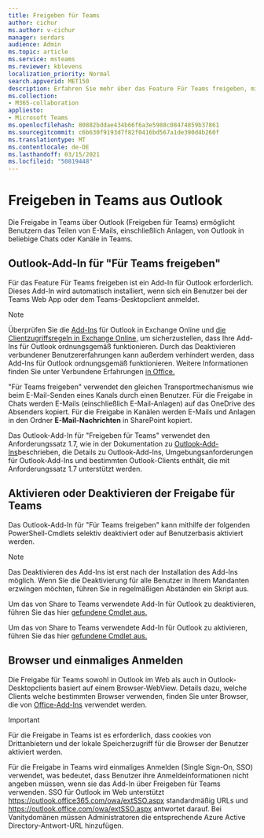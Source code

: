 ```yaml
---
title: Freigeben für Teams
author: cichur
ms.author: v-cichur
manager: serdars
audience: Admin
ms.topic: article
ms.service: msteams
ms.reviewer: kblevens
localization_priority: Normal
search.appverid: MET150
description: Erfahren Sie mehr über das Feature Für Teams freigeben, mit dem Benutzer E-Mails und E-Mail-Anlagen aus Outlook in jedem Chat oder Kanal in Teams freigeben können.
ms.collection:
- M365-collaboration
appliesto:
- Microsoft Teams
ms.openlocfilehash: 80882bddae434b66f6a3e5988c08474859b37861
ms.sourcegitcommit: c6b630f9193d7f82f0416bd567a1de390d4b260f
ms.translationtype: MT
ms.contentlocale: de-DE
ms.lasthandoff: 03/15/2021
ms.locfileid: "50819448"
---
```

# <a name="share-to-teams-from-outlook"></a>Freigeben in Teams aus Outlook

Die Freigabe in Teams über Outlook (Freigeben für Teams) ermöglicht Benutzern das Teilen von E-Mails, einschließlich Anlagen, von Outlook in beliebige Chats oder Kanäle in Teams.

## <a name="outlook-add-in-for-share-to-teams"></a>Outlook-Add-In für "Für Teams freigeben" 

Für das Feature Für Teams freigeben ist ein Add-In für Outlook erforderlich. Dieses Add-In wird automatisch installiert, wenn sich ein Benutzer bei der Teams Web App oder dem Teams-Desktopclient anmeldet.

> [!NOTE]
> Überprüfen Sie die [Add-Ins](https://docs.microsoft.com/exchange/clients-and-mobile-in-exchange-online/add-ins-for-outlook/add-ins-for-outlook) für Outlook in Exchange Online und [die Clientzugriffsregeln in Exchange Online,](https://docs.microsoft.com/exchange/clients-and-mobile-in-exchange-online/client-access-rules/client-access-rules) um sicherzustellen, dass Ihre Add-Ins für Outlook ordnungsgemäß funktionieren. Durch das Deaktivieren verbundener Benutzererfahrungen kann außerdem verhindert werden, dass Add-Ins für Outlook ordnungsgemäß funktionieren. Weitere Informationen finden Sie unter Verbundene Erfahrungen [in Office.](https://support.microsoft.com/topic/connected-experiences-in-office-8d2c04f7-6428-4e6e-ac58-5828d4da5b7c)  

"Für Teams freigeben" verwendet den gleichen Transportmechanismus wie beim E-Mail-Senden eines Kanals durch einen Benutzer. Für die Freigabe in Chats werden E-Mails (einschließlich E-Mail-Anlagen) auf das OneDrive des Absenders kopiert. Für die Freigabe in Kanälen werden E-Mails und Anlagen in den Ordner **E-Mail-Nachrichten** in SharePoint kopiert.

Das Outlook-Add-In für "Freigeben für Teams" verwendet den Anforderungssatz 1.7, wie in der Dokumentation zu [Outlook-Add-Ins](/exchange/clients-and-mobile-in-exchange-online/add-ins-for-outlook/add-ins-for-outlook)beschrieben, die Details zu Outlook-Add-Ins, Umgebungsanforderungen für Outlook-Add-Ins und bestimmten Outlook-Clients enthält, die mit Anforderungssatz 1.7 unterstützt werden.

## <a name="enabling-or-disabling-share-to-teams"></a>Aktivieren oder Deaktivieren der Freigabe für Teams

Das Outlook-Add-In für "Für Teams freigeben" kann mithilfe der folgenden PowerShell-Cmdlets selektiv deaktiviert oder auf Benutzerbasis aktiviert werden.

> [!NOTE]
> Das Deaktivieren des Add-Ins ist erst nach der Installation des Add-Ins möglich. Wenn Sie die Deaktivierung für alle Benutzer in Ihrem Mandanten erzwingen möchten, führen Sie in regelmäßigen Abständen ein Skript aus.

Um das von Share to Teams verwendete Add-In für Outlook zu deaktivieren, führen Sie das hier [gefundene Cmdlet aus.](https://docs.microsoft.com/powershell/module/exchange/disable-app?view=exchange-ps) 

Um das von Share to Teams verwendete Add-In für Outlook zu aktivieren, führen Sie das hier [gefundene Cmdlet aus.](https://docs.microsoft.com/powershell/module/exchange/enable-app?view=exchange-ps)

## <a name="browsers-and-single-sign-on"></a>Browser und einmaliges Anmelden

Die Freigabe für Teams sowohl in Outlook im Web als auch in Outlook-Desktopclients basiert auf einem Browser-WebView. Details dazu, welche Clients welche bestimmten Browser verwenden, finden Sie unter Browser, die von [Office-Add-Ins](https://docs.microsoft.com/office/dev/add-ins/concepts/browsers-used-by-office-web-add-ins) verwendet werden. 

> [!IMPORTANT]
> Für die Freigabe in Teams ist es erforderlich, dass cookies von Drittanbietern und der lokale Speicherzugriff für die Browser der Benutzer aktiviert werden.

Für die Freigabe in Teams wird einmaliges Anmelden (Single Sign-On, SSO) verwendet, was bedeutet, dass Benutzer ihre Anmeldeinformationen nicht angeben müssen, wenn sie das Add-In über Freigeben für Teams verwenden. SSO für Outlook im Web unterstützt https://outlook.office365.com/owa/extSSO.aspx standardmäßig URLs und https://outlook.office.com/owa/extSSO.aspx antwortet darauf. Bei Vanitydomänen müssen Administratoren die entsprechende Azure Active Directory-Antwort-URL hinzufügen.